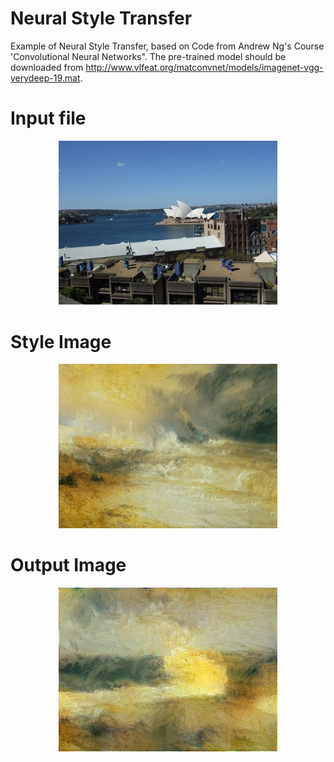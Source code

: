 # Neural Style Transfer

Example of Neural Style Transfer, based on Code from Andrew Ng's Course 'Convolutional Neural Networks". The pre-trained model should be downloaded from http://www.vlfeat.org/matconvnet/models/imagenet-vgg-verydeep-19.mat.

# Input file
<p align="center">
  <img src="images/Bild 015.jpg" width="350"/>  
</p>

# Style Image
<p align="center">
  <img src="images/turner_Waves_Breaking.jpg" width="350"/>  
</p>

# Output Image
<p align="center">
  <img src="output/generated_image.jpg" width="350"/>  
</p>

